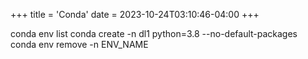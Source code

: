 +++
title = 'Conda'
date = 2023-10-24T03:10:46-04:00
+++

conda env list
conda create -n dl1 python=3.8 --no-default-packages
conda env remove -n ENV_NAME

